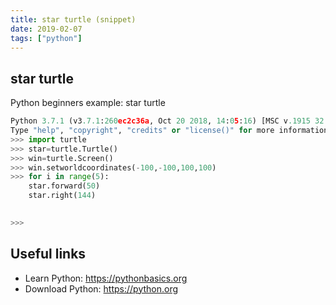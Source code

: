 ```yaml
---
title: star turtle (snippet)
date: 2019-02-07
tags: ["python"]
---
```


## star turtle

Python beginners example: star turtle

```python
Python 3.7.1 (v3.7.1:260ec2c36a, Oct 20 2018, 14:05:16) [MSC v.1915 32 bit (Intel)] on win32
Type "help", "copyright", "credits" or "license()" for more information.
>>> import turtle
>>> star=turtle.Turtle()
>>> win=turtle.Screen()
>>> win.setworldcoordinates(-100,-100,100,100)
>>> for i in range(5):
	star.forward(50)
	star.right(144)

	
>>> 


```

## Useful links

- Learn Python: https://pythonbasics.org
- Download Python: https://python.org
